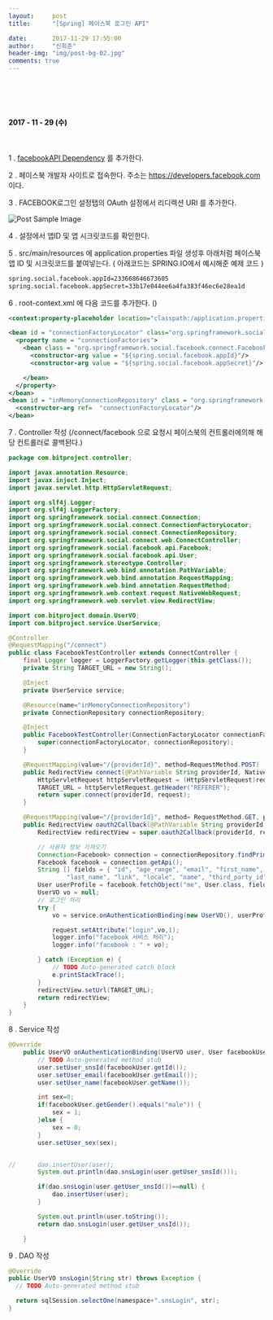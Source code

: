 ```yaml
---
layout:     post
title:      "[Spring] 페이스북 로그인 API"

date:       2017-11-29 17:55:00
author:     "신희준"
header-img: "img/post-bg-02.jpg"
comments: true
---
```


<meta name="description" content="Spring스프링 애너테이션 Annotation정리 @Autowired,@Qualifier,@Resource,@Component,@PostConstruct,@Aspect
,@AOP,@POINTCUT,@AROUND,@ADVICE,@RequestMapping,@REPOSITORY,@SERVICE,@COMPONENT
">
<br>
<H4 style ="font-weight:bold; color:black;"> </H4>
<br>
<H4 style ="font-weight:bold; color : black">2017 - 11 - 29 (수)</H4>

<br>

1 . <a href="https://mvnrepository.com/artifact/org.springframework.social/spring-social-facebook/2.0.3.RELEASE">facebookAPI Dependency</a> 를 추가한다.

2 . 페이스북 개발자 사이트로 접속한다. 주소는 <a href =https://developers.facebook.com> https://developers.facebook.com</a> 이다.


3 . FACEBOOK로그인 설정탭의 OAuth 설정에서 리디렉션 URI 를 추가한다.

<img src="{{ site.baseurl }}/img/pb.PNG" alt="Post Sample Image">


4 . 설정에서 앱ID 및 앱 시크릿코드를 확인한다.

5 . src/main/resources 에 application.properties 파일 생성후 아래처럼 페이스북 앱 ID 및 시크릿코드를 붙여넣는다. ( 아래코드는 SPRING.IO에서 예시해준 예제 코드 )

~~~xml
spring.social.facebook.appId=233668646673605
spring.social.facebook.appSecret=33b17e044ee6a4fa383f46ec6e28ea1d
~~~

6 . root-context.xml 에 다음 코드를 추가한다. ()

~~~xml
<context:property-placeholder location="classpath:/application.properties" />

<bean id = "connectionFactoryLocator" class="org.springframework.social.connect.support.ConnectionFactoryRegistry">
  <property name = "connectionFactories">
    <bean class = "org.springframework.social.facebook.connect.FacebookConnectionFactory">
      <constructor-arg value = "${spring.social.facebook.appId}"/>
      <constructor-arg value = "${spring.social.facebook.appSecret}"/>

    </bean>
  </property>
</bean>
<bean id = "inMemoryConnectionRepository" class = "org.springframework.social.connect.mem.InMemoryConnectionRepository">
  <constructor-arg ref=  "connectionFactoryLocator"/>
</bean>
~~~

7 . Controller 작성 (/connect/facebook 으로 요청시 페이스북의 컨트롤러에의해 해당 컨트롤러로 콜백된다.)

~~~java
package com.bitproject.controller;

import javax.annotation.Resource;
import javax.inject.Inject;
import javax.servlet.http.HttpServletRequest;

import org.slf4j.Logger;
import org.slf4j.LoggerFactory;
import org.springframework.social.connect.Connection;
import org.springframework.social.connect.ConnectionFactoryLocator;
import org.springframework.social.connect.ConnectionRepository;
import org.springframework.social.connect.web.ConnectController;
import org.springframework.social.facebook.api.Facebook;
import org.springframework.social.facebook.api.User;
import org.springframework.stereotype.Controller;
import org.springframework.web.bind.annotation.PathVariable;
import org.springframework.web.bind.annotation.RequestMapping;
import org.springframework.web.bind.annotation.RequestMethod;
import org.springframework.web.context.request.NativeWebRequest;
import org.springframework.web.servlet.view.RedirectView;

import com.bitproject.domain.UserVO;
import com.bitproject.service.UserService;

@Controller
@RequestMapping("/connect")
public class FacebookTestController extends ConnectController {
	final Logger logger = LoggerFactory.getLogger(this.getClass());
	private String TARGET_URL = new String();

	@Inject
	private UserService service;

	@Resource(name="inMemoryConnectionRepository")
	private ConnectionRepository connectionRepository;

	@Inject
	public FacebookTestController(ConnectionFactoryLocator connectionFactoryLocator, ConnectionRepository connectionRepository) {
		super(connectionFactoryLocator, connectionRepository);
	}

	@RequestMapping(value="/{providerId}", method=RequestMethod.POST)
	public RedirectView connect(@PathVariable String providerId, NativeWebRequest request) {
		HttpServletRequest httpServletRequest = (HttpServletRequest)request.getNativeRequest();
		TARGET_URL = httpServletRequest.getHeader("REFERER");
		return super.connect(providerId, request);
	}

	@RequestMapping(value="/{providerId}", method= RequestMethod.GET, params="code")
	public RedirectView oauth2Callback(@PathVariable String providerId, NativeWebRequest request) {
		RedirectView redirectView = super.oauth2Callback(providerId, request);

		// 사용자 정보 가져오기
		Connection<Facebook> connection = connectionRepository.findPrimaryConnection(Facebook.class);
		Facebook facebook = connection.getApi();
		String [] fields = { "id", "age_range", "email", "first_name", "gender",
				"last_name", "link", "locale", "name", "third_party_id", "verified"};
		User userProfile = facebook.fetchObject("me", User.class, fields);
		UserVO vo = null;
		// 로그인 처리
		try {
			vo = service.onAuthenticationBinding(new UserVO(), userProfile);

			request.setAttribute("login",vo,1);
			logger.info("facebook 서비스 처리");
			logger.info("facebook : " + vo);

		} catch (Exception e) {
			// TODO Auto-generated catch block
			e.printStackTrace();
		}
		redirectView.setUrl(TARGET_URL);
		return redirectView;
	}
}
~~~

8 . Service 작성

~~~java
@Override
	public UserVO onAuthenticationBinding(UserVO user, User facebookUser) throws Exception {
		// TODO Auto-generated method stub
		user.setUser_snsId(facebookUser.getId());
		user.setUser_email(facebookUser.getEmail());
		user.setUser_name(facebookUser.getName());

		int sex=0;
		if(facebookUser.getGender().equals("male")) {
			sex = 1;
		}else {
			sex = 0;
		}
		user.setUser_sex(sex);


//		dao.insertUser(user);
		System.out.println(dao.snsLogin(user.getUser_snsId()));

		if(dao.snsLogin(user.getUser_snsId())==null) {
			dao.insertUser(user);
		}

		System.out.println(user.toString());
		return dao.snsLogin(user.getUser_snsId());

	}

~~~

9 . DAO 작성

~~~Java
@Override
public UserVO snsLogin(String str) throws Exception {
  // TODO Auto-generated method stub

  return sqlSession.selectOne(namespace+".snsLogin", str);
}
~~~
